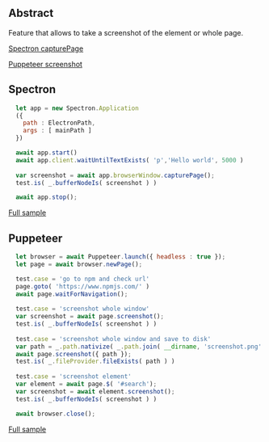 ## Abstract
Feature that allows to take a screenshot of the element or whole page.

[Spectron capturePage](https://github.com/electron-userland/spectron#capturepage)

[Puppeteer screenshot](https://pptr.dev/#?product=Puppeteer&version=v2.0.0&show=api-pagescreenshotoptions)

## Spectron

```javascript
  let app = new Spectron.Application
  ({
    path : ElectronPath,
    args : [ mainPath ]
  })

  await app.start()
  await app.client.waitUntilTextExists( 'p','Hello world', 5000 )
  
  var screenshot = await app.browserWindow.capturePage();
  test.is( _.bufferNodeIs( screenshot ) )

  await app.stop();
```

[Full sample](../../../sample/spectron/Screenshots.test.s)

## Puppeteer

```javascript
  let browser = await Puppeteer.launch({ headless : true });
  let page = await browser.newPage();

  test.case = 'go to npm and check url'
  page.goto( 'https://www.npmjs.com/' )
  await page.waitForNavigation();
    
  test.case = 'screenshot whole window'
  var screenshot = await page.screenshot();
  test.is( _.bufferNodeIs( screenshot ) )
  
  test.case = 'screenshot whole window and save to disk'
  var path = _.path.nativize( _.path.join( __dirname, 'screenshot.png' ) );
  await page.screenshot({ path });
  test.is( _.fileProvider.fileExists( path ) )
  
  test.case = 'screenshot element'
  var element = await page.$( '#search');
  var screenshot = await element.screenshot();
  test.is( _.bufferNodeIs( screenshot ) )

  await browser.close();
```

[Full sample](../../../sample/puppeteer/Screenshots.test.s)
